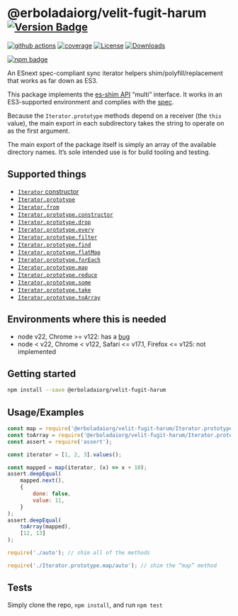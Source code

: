 # @erboladaiorg/velit-fugit-harum <sup>[![Version Badge][npm-version-svg]][package-url]</sup>

[![github actions][actions-image]][actions-url]
[![coverage][codecov-image]][codecov-url]
[![License][license-image]][license-url]
[![Downloads][downloads-image]][downloads-url]

[![npm badge][npm-badge-png]][package-url]

An ESnext spec-compliant sync iterator helpers shim/polyfill/replacement that works as far down as ES3.

This package implements the [es-shim API](https://github.com/es-shims/api) “multi” interface. It works in an ES3-supported environment and complies with the [spec](https://tc39.es/ecma262/#sec-additional-properties-of-the-string.prototype-object).

Because the `Iterator.prototype` methods depend on a receiver (the `this` value), the main export in each subdirectory takes the string to operate on as the first argument.

The main export of the package itself is simply an array of the available directory names. It’s sole intended use is for build tooling and testing.

## Supported things

 - [`Iterator` constructor](https://tc39.es/proposal-iterator-helpers/#sec-iterator-constructor)
 - [`Iterator.prototype`](https://tc39.es/proposal-iterator-helpers/#sec-iterator.prototype)
 - [`Iterator.from`](https://tc39.es/proposal-iterator-helpers/#sec-iterator.from)
 - [`Iterator.prototype.constructor`](https://tc39.es/proposal-iterator-helpers/#sec-iteratorprototype.constructor)
 - [`Iterator.prototype.drop`](https://tc39.es/proposal-iterator-helpers/#sec-iteratorprototype.drop)
 - [`Iterator.prototype.every`](https://tc39.es/proposal-iterator-helpers/#sec-iteratorprototype.every)
 - [`Iterator.prototype.filter`](https://tc39.es/proposal-iterator-helpers/#sec-iteratorprototype.filter)
 - [`Iterator.prototype.find`](https://tc39.es/proposal-iterator-helpers/#sec-iteratorprototype.find)
 - [`Iterator.prototype.flatMap`](https://tc39.es/proposal-iterator-helpers/#sec-iteratorprototype.flatmap)
 - [`Iterator.prototype.forEach`](https://tc39.es/proposal-iterator-helpers/#sec-iteratorprototype.foreach)
 - [`Iterator.prototype.map`](https://tc39.es/proposal-iterator-helpers/#sec-iteratorprototype.map)
 - [`Iterator.prototype.reduce`](https://tc39.es/proposal-iterator-helpers/#sec-iteratorprototype.reduce)
 - [`Iterator.prototype.some`](https://tc39.es/proposal-iterator-helpers/#sec-iteratorprototype.some)
 - [`Iterator.prototype.take`](https://tc39.es/proposal-iterator-helpers/#sec-iteratorprototype.take)
 - [`Iterator.prototype.toArray`](https://tc39.es/proposal-iterator-helpers/#sec-iteratorprototype.toarray)

## Environments where this is needed

 - node v22, Chrome >= v122: has a [bug](https://issues.chromium.org/issues/336839115)
 - node < v22, Chrome < v122, Safari <= v17.1, Firefox <= v125: not implemented

## Getting started

```sh
npm install --save @erboladaiorg/velit-fugit-harum
```

## Usage/Examples

```js
const map = require('@erboladaiorg/velit-fugit-harum/Iterator.prototype.map');
const toArray = require('@erboladaiorg/velit-fugit-harum/Iterator.prototype.toArray');
const assert = require('assert');

const iterator = [1, 2, 3].values();

const mapped = map(iterator, (x) => x + 10);
assert.deepEqual(
	mapped.next(),
    {
        done: false,
        value: 11,
    }
);
assert.deepEqual(
    toArray(mapped),
    [12, 13]
);
```

```js
require('./auto'); // shim all of the methods

require('./Iterator.prototype.map/auto'); // shim the “map” method
```

## Tests
Simply clone the repo, `npm install`, and run `npm test`

[package-url]: https://npmjs.org/package/@erboladaiorg/velit-fugit-harum
[npm-version-svg]: https://versionbadg.es/erboladaiorg/velit-fugit-harum.svg
[deps-svg]: https://david-dm.org/erboladaiorg/velit-fugit-harum.svg
[deps-url]: https://david-dm.org/erboladaiorg/velit-fugit-harum
[dev-deps-svg]: https://david-dm.org/erboladaiorg/velit-fugit-harum/dev-status.svg
[dev-deps-url]: https://david-dm.org/erboladaiorg/velit-fugit-harum#info=devDependencies
[npm-badge-png]: https://nodei.co/npm/@erboladaiorg/velit-fugit-harum.png?downloads=true&stars=true
[license-image]: https://img.shields.io/npm/l/@erboladaiorg/velit-fugit-harum.svg
[license-url]: LICENSE
[downloads-image]: https://img.shields.io/npm/dm/@erboladaiorg/velit-fugit-harum.svg
[downloads-url]: https://npm-stat.com/charts.html?package=@erboladaiorg/velit-fugit-harum
[codecov-image]: https://codecov.io/gh/erboladaiorg/velit-fugit-harum/branch/main/graphs/badge.svg
[codecov-url]: https://app.codecov.io/gh/erboladaiorg/velit-fugit-harum/
[actions-image]: https://img.shields.io/endpoint?url=https://github-actions-badge-u3jn4tfpocch.runkit.sh/erboladaiorg/velit-fugit-harum
[actions-url]: https://github.com/erboladaiorg/velit-fugit-harum/actions
